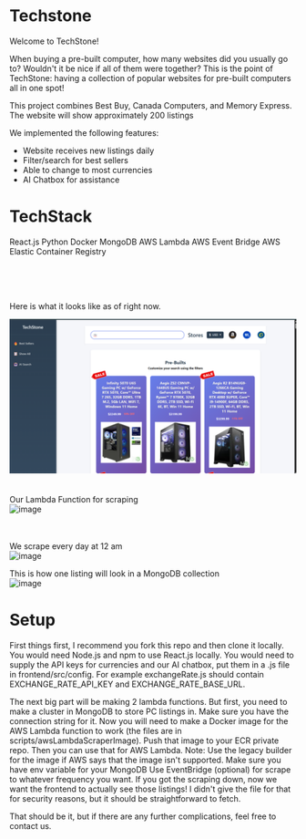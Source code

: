 # Techstone

Welcome to TechStone!

When buying a pre-built computer, how many websites did you usually go to? Wouldn't it be nice if all of them were together?
This is the point of TechStone: having a collection of popular websites for pre-built computers all in one spot! 

This project combines Best Buy, Canada Computers, and Memory Express. The website will show approximately 200 listings 

We implemented the following features:

- Website receives new listings daily 
- Filter/search for best sellers
- Able to change to most currencies 
- AI Chatbox for assistance



# TechStack
React.js
Python
Docker
MongoDB
AWS Lambda
AWS Event Bridge
AWS Elastic Container Registry






<br>
<br>
<br>



Here is what it looks like as of right now. 

![Project snapshot](snapshots/snapshot3.png)
<br>
<br>
<br>
Our Lambda Function for scraping
<br>
<img width="1057" height="410" alt="image" src="https://github.com/user-attachments/assets/bd177545-ba0f-4e6a-8c8b-c666380f51a4" />
<br>
<br>
<br>

We scrape every day at 12 am
<br>
<img width="495" height="307" alt="image" src="https://github.com/user-attachments/assets/a9d17a09-3eec-4290-baf0-9b526e0f0c15" />

This is how one listing will look in a MongoDB collection
<br>
<img width="718" height="194" alt="image" src="https://github.com/user-attachments/assets/7c130496-dcd0-4125-9b00-05182e08d709" />



# Setup 

First things first, I recommend you fork this repo and then clone it locally. You would need Node.js and npm to use React.js locally. 
You would need to supply the API keys for currencies and our AI chatbox, put them in a .js file in frontend/src/config. For example 
exchangeRate.js should contain EXCHANGE_RATE_API_KEY and EXCHANGE_RATE_BASE_URL. 

The next big part will be making 2 lambda functions. But first, you need to make a cluster in MongoDB to store PC listings in.
Make sure you have the connection string for it. Now you will need to make a Docker image for the AWS Lambda function to work (the files are in scripts/awsLambdaScraperImage). Push that image to 
your ECR private repo. Then you can use that for AWS Lambda. Note: Use the legacy builder for the image if AWS says that the image isn't supported. Make sure you have env variable for your MongoDB
Use EventBridge (optional) for scrape to whatever frequency you want. If you got the scraping down, now we want the frontend to actually see those listings! I didn't give the file for that for 
security reasons, but it should be straightforward to fetch. 

That should be it, but if there are any further complications, feel free to contact us. 



